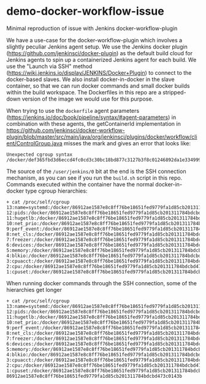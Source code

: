 # demo-docker-workflow-issue

Minimal reproduction of issue with Jenkins docker-workflow-plugin

We have a use-case for the docker-workflow-plugin which involves a slightly peculiar Jenkins agent setup. We use the Jenkins docker plugin (https://github.com/jenkinsci/docker-plugin) as the default build cloud for Jenkins agents to spin up a containerized Jenkins agent for each build. We use the "Launch via SSH" method (https://wiki.jenkins.io/display/JENKINS/Docker+Plugin) to connect to the docker-based slaves. We also install docker-in-docker in the slave container, so that we can run docker commands and small docker builds within the build workspace. The Dockerfiles in this repo are a stripped-down version of the image we would use for this purpose.


When trying to use the `dockerfile` agent parameters (https://jenkins.io/doc/book/pipeline/syntax/#agent-parameters) in combination with these agents, the getContainerId implementation in https://github.com/jenkinsci/docker-workflow-plugin/blob/master/src/main/java/org/jenkinsci/plugins/docker/workflow/client/ControlGroup.java misses the mark and gives an error that looks like:

```
Unexpected cgroup syntax /docker/def365fbd3d6eccd4fc0cd3c30bc18bd877c3127b3f8c01246892da1e3349999/docker/def365fbd3d6eccd4fc0cd3c30bc18bd877c3127b3f8c01246892da1e3349999/user/jenkins/0
```

The source of the `/user/jenkins/0` bit at the end is the SSH connection mechanism, as you can see if you run the `build.sh` script in this repo. Commands executed within the container have the normal docker-in-docker type cgroup hierarchies:

```
+ cat /proc/self/cgroup
13:name=systemd:/docker/86912ae1587e8c8ff76be18651fed9779fa1d85cb201311784bdcbd473c0143b
12:pids:/docker/86912ae1587e8c8ff76be18651fed9779fa1d85cb201311784bdcbd473c0143b
11:hugetlb:/docker/86912ae1587e8c8ff76be18651fed9779fa1d85cb201311784bdcbd473c0143b
10:net_prio:/docker/86912ae1587e8c8ff76be18651fed9779fa1d85cb201311784bdcbd473c0143b
9:perf_event:/docker/86912ae1587e8c8ff76be18651fed9779fa1d85cb201311784bdcbd473c0143b
8:net_cls:/docker/86912ae1587e8c8ff76be18651fed9779fa1d85cb201311784bdcbd473c0143b
7:freezer:/docker/86912ae1587e8c8ff76be18651fed9779fa1d85cb201311784bdcbd473c0143b
6:devices:/docker/86912ae1587e8c8ff76be18651fed9779fa1d85cb201311784bdcbd473c0143b
5:memory:/docker/86912ae1587e8c8ff76be18651fed9779fa1d85cb201311784bdcbd473c0143b
4:blkio:/docker/86912ae1587e8c8ff76be18651fed9779fa1d85cb201311784bdcbd473c0143b
3:cpuacct:/docker/86912ae1587e8c8ff76be18651fed9779fa1d85cb201311784bdcbd473c0143b
2:cpu:/docker/86912ae1587e8c8ff76be18651fed9779fa1d85cb201311784bdcbd473c0143b
1:cpuset:/docker/86912ae1587e8c8ff76be18651fed9779fa1d85cb201311784bdcbd473c0143b
```

When running docker commands through the SSH connection, some of the hierarchies get longer

```
+ cat /proc/self/cgroup
13:name=systemd:/docker/86912ae1587e8c8ff76be18651fed9779fa1d85cb201311784bdcbd473c0143b/docker/86912ae1587e8c8ff76be18651fed9779fa1d85cb201311784bdcbd473c0143b/user/jenkins/0
12:pids:/docker/86912ae1587e8c8ff76be18651fed9779fa1d85cb201311784bdcbd473c0143b
11:hugetlb:/docker/86912ae1587e8c8ff76be18651fed9779fa1d85cb201311784bdcbd473c0143b
10:net_prio:/docker/86912ae1587e8c8ff76be18651fed9779fa1d85cb201311784bdcbd473c0143b
9:perf_event:/docker/86912ae1587e8c8ff76be18651fed9779fa1d85cb201311784bdcbd473c0143b
8:net_cls:/docker/86912ae1587e8c8ff76be18651fed9779fa1d85cb201311784bdcbd473c0143b
7:freezer:/docker/86912ae1587e8c8ff76be18651fed9779fa1d85cb201311784bdcbd473c0143b/docker/86912ae1587e8c8ff76be18651fed9779fa1d85cb201311784bdcbd473c0143b/user/jenkins/0
6:devices:/docker/86912ae1587e8c8ff76be18651fed9779fa1d85cb201311784bdcbd473c0143b
5:memory:/docker/86912ae1587e8c8ff76be18651fed9779fa1d85cb201311784bdcbd473c0143b/docker/86912ae1587e8c8ff76be18651fed9779fa1d85cb201311784bdcbd473c0143b/user/jenkins/0
4:blkio:/docker/86912ae1587e8c8ff76be18651fed9779fa1d85cb201311784bdcbd473c0143b
3:cpuacct:/docker/86912ae1587e8c8ff76be18651fed9779fa1d85cb201311784bdcbd473c0143b
2:cpu:/docker/86912ae1587e8c8ff76be18651fed9779fa1d85cb201311784bdcbd473c0143b
1:cpuset:/docker/86912ae1587e8c8ff76be18651fed9779fa1d85cb201311784bdcbd473c0143b
86912ae1587e8c8ff76be18651fed9779fa1d85cb201311784bdcbd473c0143b
```

